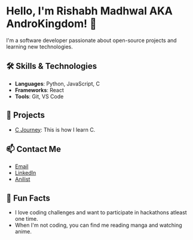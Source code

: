 # Hello, I'm Rishabh Madhwal AKA AndroKingdom! 👋
I'm a software developer passionate about open-source projects and learning new technologies.

## 🛠️ Skills & Technologies
- **Languages**: Python, JavaScript, C
- **Frameworks**: React
- **Tools**: Git, VS Code

## 🚀 Projects
- [C Journey](https://github.com/androkingdom/C-Journey): This is how I learn C.

## 📫 Contact Me
- [Email](mailto:androkingdom1@example.com)
- [LinkedIn](https://www.linkedin.com/in/rishabh-madhwal-577946323)
- [Anilist](https://www.linkedin.com/in/rishabh-madhwal-577946323)
<!-- - [Portfolio](https://johndoe.com) -->

## 🌱 Fun Facts
- I love coding challenges and want to participate in hackathons atleast one time.
- When I'm not coding, you can find me reading manga and watching anime.
